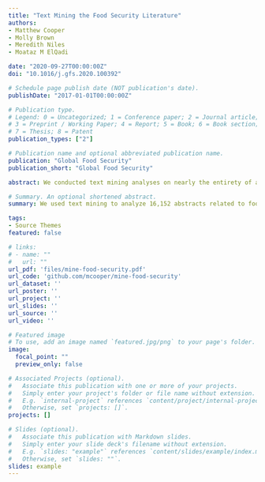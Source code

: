```yaml
---
title: "Text Mining the Food Security Literature"
authors:
- Matthew Cooper
- Molly Brown
- Meredith Niles
- Moataz M ElQadi

date: "2020-09-27T00:00:00Z"
doi: "10.1016/j.gfs.2020.100392"

# Schedule page publish date (NOT publication's date).
publishDate: "2017-01-01T00:00:00Z"

# Publication type.
# Legend: 0 = Uncategorized; 1 = Conference paper; 2 = Journal article;
# 3 = Preprint / Working Paper; 4 = Report; 5 = Book; 6 = Book section;
# 7 = Thesis; 8 = Patent
publication_types: ["2"]

# Publication name and optional abbreviated publication name.
publication: "Global Food Security"
publication_short: "Global Food Security"

abstract: We conducted text mining analyses on nearly the entirety of academic literature related to food security. Assessing the literature's spatial scope, we found a truly global body of research conducted across 187 different countries, but with significant spatial heterogeneities in where research is conducted. Comparing the spatial distribution of the literature to actual rates of food insecurity, we found only a slight association between where food security research is conducted and where food security needs are located. Using topic modeling to assess the thematic scope of the literature, we found that originally food security research focused on economic policy and global issues, and only later did the literature expand to encompass themes like livelihoods, health, and the environment. This analysis provides the first ever thematic scoping of the entire food security literature and the first assessment of spatial biases in where food security research is conducted.

# Summary. An optional shortened abstract.
summary: We used text mining to analyze 16,152 abstracts related to food security. We report statistical bias in the spatial distribution of the food security literature. Initially the literature focused on food supplies and global policy. Results show that the FAO pillars are a valid framework for the food security literature.

tags:
- Source Themes
featured: false

# links:
# - name: ""
#   url: ""
url_pdf: 'files/mine-food-security.pdf'
url_code: 'github.com/mcooper/mine-food-security'
url_dataset: ''
url_poster: ''
url_project: ''
url_slides: ''
url_source: ''
url_video: ''

# Featured image
# To use, add an image named `featured.jpg/png` to your page's folder. 
image:
  focal_point: ""
  preview_only: false

# Associated Projects (optional).
#   Associate this publication with one or more of your projects.
#   Simply enter your project's folder or file name without extension.
#   E.g. `internal-project` references `content/project/internal-project/index.md`.
#   Otherwise, set `projects: []`.
projects: []

# Slides (optional).
#   Associate this publication with Markdown slides.
#   Simply enter your slide deck's filename without extension.
#   E.g. `slides: "example"` references `content/slides/example/index.md`.
#   Otherwise, set `slides: ""`.
slides: example
---
```

